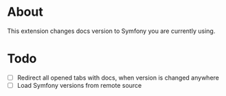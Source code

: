# About
This extension changes docs version to Symfony you are currently using.
# Todo
- [ ] Redirect all opened tabs with docs, when version is changed anywhere
- [ ] Load Symfony versions from remote source
